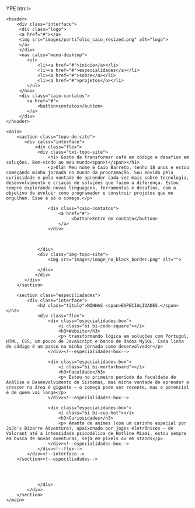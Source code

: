 YPE html>
<html lang="pt-br">
<head>
    <meta charset="UTF-8">
    <meta name="viewport" content="width=device-width, initial-scale=1.0">
    <!-- goolgle fontes -->
    <link href="https://fonts.googleapis.com/css2?family=Roboto&display=swap" rel="stylesheet">
    <!-- fim google fontes-->
     <!-- bootstrap icons inicio-->
     <link rel="stylesheet" href="https://cdn.jsdelivr.net/npm/bootstrap-icons@1.11.3/font/bootstrap-icons.min.css">
      <!-- bootstrap icons final-->
  <link rel="stylesheet" href="style.css">
    <title>portifólio</title>
</head>
<body>

    <header>
        <div class="interface">
         <div class="logo">
         <a href="#"></a>
         <img src="images/portifolio_caio_resized.png" alt="logo">
         </a>
         </div> 
         <nav calss="menu-desktop">
            <ul>
                <li><a href="#">inicio</a></li>
                <li><a href="#">especialidades</a></li>
                <li><a href="#">sobre</a></li>
                <li><a href="#">projetos</a></li>
            </ul>
         </nav>
         <div class="caio-contatos">
            <a href="#">
                <button>contatos</button>
            </a>
         </div>
    </header>

    <main>
        <saction class="topo-do-site">
           <div calss="interface">
               <div class="flex">
                <div class="txt-topo-site">
                    <h1> Gosto de transformar café em código e desafios em soluções. Bem-vindo ao meu mundo<span>!</span></h1>
                    <p>Olá! Meu nome é Caio Barreto, tenho 18 anos e estou começando minha jornada no mundo da programação. Sou movido pela curiosidade e pela vontade de aprender cada vez mais sobre tecnologia, desenvolvimento e criação de soluções que fazem a diferença. Estou sempre explorando novas linguagens, ferramentas e desafios, com o objetivo de evoluir como programador e construir projetos que me orgulhem. Esse é só o começo.</p>

                    <div class="caio-contatos">
                        <a href="#">
                             <button>Entre em contato</button>
                        </a>
                    </div>



                </div>
                <div class="img-topo-site"> 
                    <img src="images/image_no_black_border.png" alt="">

                </div>
               </div>
           </div>
        </saction>

        <section class="especiliadades">
            <div class="interface">
                <h2 class="titulo">MINHAS <span>ESPECIALIDADES.</span></h2>
                <div class="flex">
                    <div class="especialidades-box">
                        <i class="bi bi-code-square"></i>
                        <h3>Website</h3>
                        <p> transformando lógica em soluções com Portugol, HTML, CSS, um pouco de JavaScript e banco de dados MySQL. Cada linha de código é um passo na minha jornada como desenvolvedor</p>
                    </div><!--especialidades-box-->

                    <div class="especialidades-box">
                        <i class="bi bi-mortarboard"></i>
                        <h3>Faculdade</h3>
                        <p> Estou no primeiro período da faculdade de Análise e Desenvolvimento de Sistemas, mas minha vontade de aprender e crescer na área é gigante — o começo pode ser recente, mas o potencial é de quem vai longe</p>
                    </div><!--especialidades-box-->

                    <div class="especialidades-box">
                        <i class="bi bi-cup-hot"></i>
                        <h3>Curiosidades</h3>
                        <p> Amante de animes (com um carinho especial por JoJo's Bizarre Adventure), apaixonado por jogos eletrônicos — de Valorant até a intensidade psicodélica de Hotline Miami, estou sempre em busca de novas aventuras, seja em pixels ou em stands</p>
                    </div><!--especialidades-box-->
                </div><!--flex-->
            </div><!--interface-->
        </section><!--especiliadades-->
                        
                    


                </div>
            </div>
        </section>
    </main>
</body>
</html>
